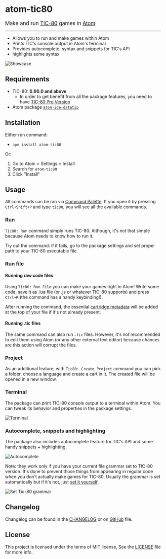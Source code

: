 # atom-tic80

<big>Make and run [TIC-80](https://tic80.com/) games in [Atom](https://atom.io/)</big>

----

* Allows you to run and make games within Atom
* Prints TIC's console output in Atom's terminal
* Provides autocomplete, syntax and snippets for TIC's API
* highlights some syntax

![Showcase](https://user-images.githubusercontent.com/51688199/91285388-96dee980-e7a6-11ea-840f-44fee158a08a.gif)

## Requirements
* TIC-80: **0.90.0 and above**
  * In order to get benefit from all the package features, you need to have [TIC-80 Pro Version](https://github.com/nesbox/TIC-80#pro-version)
* Atom package [`atom-ide-datatip`](https://atom.io/packages/atom-ide-datatip)

## Installation

Either run command:<br/>
* `apm install atom-tic80`

Or:
1. Go to Atom > Settings > Install
2. Search for `atom-tic80`
3. Click "Install"

## Usage

All commands can be ran via [Command Palette](https://flight-manual.atom.io/getting-started/sections/atom-basics/#command-palette). If you open it by pressing `Ctrl+Shift+P` and type `tic80`, you will see all the available commands.

### Run

`Tic80: Run` command simply runs TIC-80. Although, it's not that simple because Atom needs to know how to run it.

Try out the command: if it fails, go to the package settings and set proper path to your TIC-80 executable file.

### Run file

#### Running raw code files

Using `Tic80: Run File` you can make your games right in Atom! Write some code, save it as .lua file (or .js or whatever TIC-80 supports) and press `Ctrl+R` (the command has a handy keybinding!).

After running the command, the essential [cartridge metadata](https://github.com/nesbox/TIC-80/wiki/the-code#cartridge-metadata) will be added at the top of your file if it's not already present.

#### Running .tic files

The same command can also run `.tic` files. However, it's not recommended to edit them using Atom (or any other external text editor) because chances are this action will corrupt the files.

### Project

As an additional feature, with `Tic80: Create Project` command you can pick a folder, choose a language and create a cart in it. The created file will be opened in a new window.

### Terminal

The package can print TIC-80 console output to a terminal within Atom. You can tweak its behavior and properties in the package settings.

![Terminal](https://user-images.githubusercontent.com/51688199/91285403-9b0b0700-e7a6-11ea-9533-67eecaf708c2.png)


### Autocomplete, snippets and highlighting

The package also includes autocomplete feature for TIC's API and some handy snippets + highlighting.

![Autocomplete](https://user-images.githubusercontent.com/51688199/91285376-95152600-e7a6-11ea-930d-e2aabddad208.png)

Note: they work only if you have your current file grammar set to TIC-80 version. It's done to prevent those things from appearing in regular code when you don't actually make games for TIC-80. Usually the grammar is set automatically but if it's not, just [set it yourself](https://flight-manual.atom.io/using-atom/sections/grammar/).

![Set Tic-80 grammar](https://user-images.githubusercontent.com/51688199/128045487-32145331-ff07-47ee-a411-1937f4d4d63a.png)

## Changelog

Changelog can be found in the [CHANGELOG](CHANGELOG.md) or on [GitHub](https://github.com/ViChyavIn/atom-tic80/releases) file.

## License

This project is licensed under the terms of MIT license, See the [LICENSE](LICENSE.md) file for more info.
